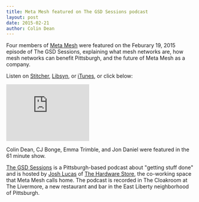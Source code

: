 ```yaml
---
title: Meta Mesh featured on The GSD Sessions podcast
layout: post
date: 2015-02-21
author: Colin Dean
---
```


Four members of [Meta Mesh](http://www.metamesh.org) were featured on the
Feburary 19, 2015 episode of The GSD Sessions, explaining what mesh networks 
are, how mesh networks can benefit Pittsburgh, and the future of Meta Mesh 
as a company.

Listen on
[Stitcher](http://www.stitcher.com/podcast/epicast-network/the-gsd-sessions/e/gsd-session-10-metamesh-37062968),
[Libsyn](http://gsdsessions.libsyn.com/gsd-10), or
[iTunes](https://itunes.apple.com/us/podcast/the-gsd-sessions/id957180457?mt=2 'Look for Episode 10'),
or click below:

<iframe style="border: solid 1px #dedede;"
        src="http://app.stitcher.com/splayer/f/59070/37062968"
        width="220" height="150" frameborder="0" scrolling="no"></iframe>

Colin Dean, CJ Bonge, Emma Trimble, and Jon Daniel were featured in the 61
minute show.

[The GSD Sessions](http://www.stitcher.com/podcast/the-gsd-sessions) is a
Pittsburgh-based podcast about "getting stuff done" and is hosted by
[Josh Lucas](https://twitter.com/sixfloors) of
[The Hardware Store](http://www.workhardpgh.org), the co-working space that
Meta Mesh calls home. The podcast is recorded in The Cloakroom at The Livermore,
a new restaurant and bar in the East Liberty neighborhood of Pittsburgh.
